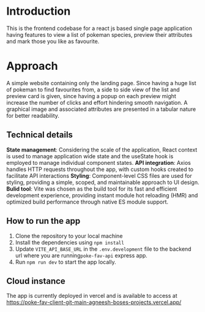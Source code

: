 # Introduction

This is the frontend codebase for a react js based single page application having features to view a list of pokeman species, preview their attributes and mark those you like as favourite.

# Approach

A simple website containing only the landing page. Since having a huge list of pokeman to find favourites from, a side to side view of the list and preview card is given, since having a popup on each preview might increase the number of clicks and effort hindering smooth navigation. A graphical image and associated attributes are presented in a tabular nature for better readability.

## Technical details

**State management**: Considering the scale of the application, React context is used to manage application wide state and the useState hook is employed to manage individual component states.
**API integration**: Axios handles HTTP requests throughout the app, with custom hooks created to facilitate API interactions
**Styling**: Component-level CSS files are used for styling, providing a simple, scoped, and maintainable approach to UI design.
**Bulid tool**: Vite was chosen as the build tool for its fast and efficient development experience, providing instant module hot reloading (HMR) and optimized build performance through native ES module support.

## How to run the app

1.  Clone the repository to your local machine
2.  Install the dependencies using `npm install`
3.  Update `VITE_API_BASE_URL` in the `.env.development` file to the backend url where you are running`poke-fav-api` express app.
4.  Run `npm run dev` to start the app locally.

## Cloud instance

The app is currently deployed in vercel and is available to access at https://poke-fav-client-git-main-agneesh-boses-projects.vercel.app/
